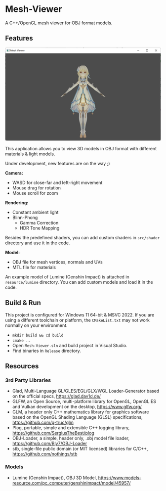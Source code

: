 # Mesh-Viewer

A C++/OpenGL mesh viewer for OBJ format models.

## Features

![main](images/main.png)

This application allows you to view 3D models in OBJ format with different materials & light models.

Under development, new features are on the way ;)

**Camera:**

- WASD for close-far and left-right movement
- Mouse drag for rotation
- Mouse scroll for zoom

**Rendering:**

- Constant ambient light
- Blinn-Phong
  - Gamma Correction
  - HDR Tone Mapping

Besides the predefined shaders, you can add custom shaders in `src/shader` directory and use it in the code.

**Model:**

- OBJ file for mesh vertices, normals and UVs
- MTL file for materials

An example model of Lumine (Genshin Impact) is attached in `resource/lumine` directory. You can add custom models and load it in the code.

## Build & Run

This project is configured for Windows 11 64-bit & MSVC 2022. If you are using a different toolchain or platform, the `CMakeList.txt` may not work normally on your environment.

- `mkdir build && cd build`
- `cmake ..`
- Open `Mesh-Viewer.sln` and build project in Visual Studio.
- Find binaries in `Release` directory.

## Resources

### 3rd Party Libraries

- Glad, Multi-Language GL/GLES/EGL/GLX/WGL Loader-Generator based on the official specs, https://glad.dav1d.de/
- GLFW, an Open Source, multi-platform library for OpenGL, OpenGL ES and Vulkan development on the desktop, https://www.glfw.org/
- GLM, a header only C++ mathematics library for graphics software based on the OpenGL Shading Language (GLSL) specifications, https://github.com/g-truc/glm
- Plog, portable, simple and extensible C++ logging library, https://github.com/SergiusTheBest/plog
- OBJ-Loader, a simple, header only, .obj model file loader, https://github.com/Bly7/OBJ-Loader
- stb, single-file public domain (or MIT licensed) libraries for C/C++, https://github.com/nothings/stb

### Models

- Lumine (Genshin Impact), OBJ 3D Model, https://www.models-resource.com/pc_computer/genshinimpact/model/45957/